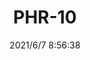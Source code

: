 ﻿---
layout: post 
title: PHR-10
tags: PH S20
categories: wire-harness
overview: 
part_number: 0579-1
thumb_img: 
small_img: static/202106/579-20210607.jpg
date: 2021/6/7 8:56:38
---



